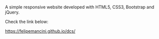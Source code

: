 A simple responsive website developed with HTML5, CSS3, Bootstrap and jQuery. 

Check the link below:

https://felipemancini.github.io/dcs/
